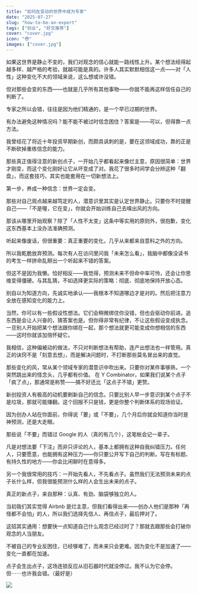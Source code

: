 ```yaml
---
title: "如何在变动的世界中成为专家"
date: "2025-07-27"
slug: "how-to-be-an-expert"
tags: ["创业", "好文推荐"]
cover: "cover.jpg"
icon: "😎"
images: ["cover.jpg"]
---
```

如果这世界是静止不变的，我们对观念的信心就能一路线性上升。某个想法经得起越多样、越严格的考验，就越可能是真的。许多人其实默默相信这一点——对「人性」这种变化不大的领域来说，这么想或许没错。



但对那些会变的东西——也就是几乎所有其他事物——你就不能再这样信任自己的判断了。



专家之所以会错，往往是因为他们精通的，是一个早已过期的世界。



有办法避免这种情况吗？能不能不被过时信念困住？答案是——可以，但得靠一点方法。



我曾经花了将近十年投资早期新创，而颇具讽刺的是，要在这领域成功，靠的正是不断砍掉重练信念的能力。



那些真正值得注意的新创点子，一开始几乎都看起来像烂主意，原因很简单：世界才刚变，而这个变化刚好让它从坏变成了对。我花了很多时间学会分辨这种「翻盘」，而这套技巧，其实也能套用在一切新想法上。



第一步，养成一种信念：世界一定会变。



那些对自己观点越来越笃定的人，潜意识里其实是认定世界静止。只要你不时提醒自己——「不是喔，它在变」，你就会开始训练自己去嗅出风的方向。



那该从哪里开始观察？除了「人性不太变」这条中等实用的原则外，很抱歉，变化这东西基本上没办法准确预测。



听起来像废话，但很重要：真正重要的变化，几乎从来都来自意料之外的方向。



所以我乾脆放弃预测。每次有人在访问里问我「未来怎么看」，我脑中都像没读书的考生一样拼命乱掰出一个听起来不错的答案。



但这不是因为我懒。恰好相反——我觉得，预测未来不但命中率可怜，还会让你思维变得僵硬。与其乱猜，不如选择更实际的策略：彻底、彻底地保持开放心态。



别自以为知道方向，先诚实地承认——我根本不知道哪边才是对的。然后把注意力全放在感知变化的能力上。



当然，你可以有一些假设性想法。它们会稍微绑住你没错，但也会驱动你前进。追东西是会让人兴奋的，猜答案也是。但你得非常有纪律，不让这些假设变成执念。
一旦别人开始把某个想法跟你绑在一起，那个想法就更可能变成你想相信的东西——这时你就该加倍怀疑它。



我相信，这种偏被动的做法，不只对判断想法有帮助，连产出想法也一样管用。真正的诀窍不是「刻意去想」，而是解决问题时，不打断那些莫名冒出来的直觉。



那些变化的风，常从某个领域专家的潜意识中吹出来。只要你对某件事够熟，一个突然跳出来的怪念头，几乎都有价值。
在 Y Combinator，如果我们说某个点子「疯了点」，那通常是称赞——搞不好还比「这点子不错」更赞。



新创投资人有极高的动机要刷新自己的信念。只要比别人早一步意识到某个点子不是垃圾，那就可能赚翻。这个回报不只是钱，更是你整个判断体系的现场验证。



因为创办人站在你面前，你得说「要」或「不要」，几个月后你就会知道你当时是神预测，还是大走眼。



那些说「不要」而错过 Google 的人（真的有几个），这笔帐会记一辈子。



凡是对想法要「下注」而非只评论的人，基本上都拥有这种自我纠错压力。任何人，只要愿意，也能拥有这种压力——你只要公开写下自己的判断。写在有标题、有持久性的地方——你会比闲聊时在意得多。



另一个我很常用的技巧：一开始先看人，不先看点子。虽然我们无法预测未来的点子长什么样，但我很能预测什么样的人会生出未来的点子。



真正的新点子，来自那种：认真、有劲、脑袋够独立的人。



当初我们其实觉得 Airbnb 是烂主意，但我们看得出来——创办人他们是那种「再怪都不会怕」的人，所以我们选择先信人、再信点子，最后押对了。



这招其实通用：想要快一点知道自己什么观念已经过时了？那就去跟那些会打破你观念的人当朋友。



不被自己的专业反困住，已经够难了，而未来只会更难。因为变化不是加速了——变化一直都在加速。



点子会生出点子，这场连锁反应从旧石器时代就没停过。我不认为它会停。
但⋯⋯也许我会错。（最好是）




![](https://prod-files-secure.s3.us-west-2.amazonaws.com/112d0858-5090-4d34-a606-b75eb8d65fd2/46476355-9cf3-4e99-9b7a-3531bc426380/1000202064.png?X-Amz-Algorithm=AWS4-HMAC-SHA256&X-Amz-Content-Sha256=UNSIGNED-PAYLOAD&X-Amz-Credential=ASIAZI2LB4663GFWNPHO%2F20250829%2Fus-west-2%2Fs3%2Faws4_request&X-Amz-Date=20250829T174316Z&X-Amz-Expires=3600&X-Amz-Security-Token=IQoJb3JpZ2luX2VjEGoaCXVzLXdlc3QtMiJHMEUCIQD9VCBVlqbUnf2efWcBtxlS4cxTKTa9i6P6sA%2FOA6pfMQIgNBkoWcS4%2BZEbtX0F3Y9XwhIK9brd8EOq36VJ54kxjbcqiAQIw%2F%2F%2F%2F%2F%2F%2F%2F%2F%2F%2FARAAGgw2Mzc0MjMxODM4MDUiDAEpRDktn3Bczs%2F31SrcA8a7jjF2KDl3U4DTQnOASProsjc7nCOs81b%2B%2FEllRRyk2tAViKrGB5ReDtajOLw%2FE8qYFWDr9dT%2FAHBC0DygpZg3YDjNA%2FUbp%2FI8%2FH%2BBEQW19RFpHhAh6tOYIFUkCMk5k1ypE3HYK21Bg7XTNBb65IGK7R%2F98QpB3LnsSNiSt9KMkLmoD2ITp7hSnijdEveqEBRi3NfD%2FxvSbGwVzYZiX%2FBn99Dosc9zEOWpdVWzO92UJR9%2F%2B0gin54RGnBTnWDws%2BKP5gyyznzZ0Nal7oKe7uWvAPlJLD3uS3yqckHhyEhbB0O1VsdF6dR0U1oLerlnji4ePxxkvKXGmXFOOGG7kPbmM2klNeWCfnNdKjaTVmzOvtYrnOTdJ%2BqAL8b4f41YiPxwqUbTcDv5txGZJSQqYUtyIkkMFa9hjN0AkmO1bAQi9dVmjMdvi9RznqXQ9iWv4QQCheS9r4%2BUFXUKWoIsdsGwS%2BpzrsgxC2V6Te67zItXdpns67xUrbpmQjIvLdY%2FTgU3KwESysJSn9EM5Yomh61cfQQqP6RkfKr88aK6kjUVVvEzHIKNfkmyEjZPIUs8Y6jBVLh1ZdQpP229AOugh0ba4NwKYtn3XiZ3PkTjDHqz4Hn0aVlTL3XcTEKvMJ7Fx8UGOqUBmn8uXHexmnf8Ehxd8%2BWWBe%2BpOj9Xv6gCdCj9pVe%2BoZQ3tyWqYsrfySd7ZhcAo3ms0Gp2G%2BIiRGQkzgbhXwcFVhqK1xd9S4CRGewcrI0K5MnaKbxYRjG4cbXlaHrzOa597eDBsrDnH%2Bo7v5tOLzrbjk7vhBOWWg%2FZY4FAvpjPbTByMOXbyLLI6i8rAyG%2FzJ%2BZpjSCEOCZwoY%2FUobgW0fbEQwZU8RU&X-Amz-Signature=dc49c544e55589e76d1ff5aea34c5b6a689bbcc744d9a8fdc8f3c01035e5117c&X-Amz-SignedHeaders=host&x-amz-checksum-mode=ENABLED&x-id=GetObject)


